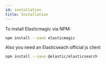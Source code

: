 ```yaml
---
id: installation
title: Installation
---
```


To install Elasticmagic via NPM:

```bash
npm install --save elasticmagic
```

Also you need an Elasticseach official js client

```bash
npm install --save @elastic/elasticsearch
```